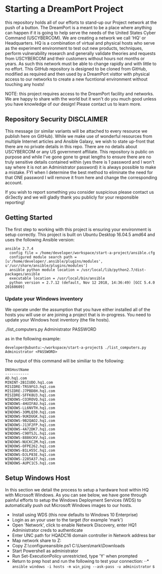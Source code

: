 # Starting a DreamPort Project
this repository holds all of our efforts to stand-up our Project network at the push of a button. The DreamPort is a meant to be a place where anything can happen if it is going to help serve the needs of the United States Cyber Command (USCYBERCOM). We are creating a network we call 'HQ' or Headquarters. HQ is a combination of virtual and physical hosts who serve as the experiment environment to test out new products, techniques, perform vulnerability research and generally validate theories and requests from USCYBERCOM and their customers without hours not months or years. As such this network must be able to change rapidly  and with little to no effort. This GitHub repository is designed to be cloned from GitHub, modified as required and then used by a DreamPort visttor with physical access to our networks to create a new fucntional environment without touching any hosts!

NOTE: this project requires access to the DreamPort facility and networks. We are happy to share with the world but it won't do you much good unless you have knowledge of our design! Please contact us to learn more.

## Repository Security DISCLAIMER
This message (or similar variants will be attached to every resource we publish here on GitHub). While we make use of wonderful resources from multiple Internet articles and Ansible Galaxy, we wish to state up-front that there are no private details in this repo. There are no details about USCYBERCOM or any US government affiliate. This repository is public on purpose and while I've gone gone to great lengths to ensure there are no truly sensitive details contained within (yes there is 1 password and I won't say where it is not an Administrator password) it is always possible to make a mistake. FYI when I determine the best method to eliminate the need for that ONE password I will remove it from here and change the corresponding account.

If you wish to report something you consider suspicious please contact us dir3ectly and we will gladly thank you  publicly for your responsible reporting!

## Getting Started
The first step to working with this project is ensuring your environment is setup correctly. This project is built on Ubuntu Desktop 16.04.5 amd64 and uses the following Ansible version:

```
ansible 2.7.4
  config file = /home/developer/workspace/start-a-project/ansible.cfg
  configured module search path = [u'/home/developer/.ansible/plugins/modules', u'/usr/share/ansible/plugins/modules']
  ansible python module location = /usr/local/lib/python2.7/dist-packages/ansible
  executable location = /usr/local/bin/ansible
  python version = 2.7.12 (default, Nov 12 2018, 14:36:49) [GCC 5.4.0 20160609]
```

### Update your Windows inventory
We operate under the assumption that you have either installed all of the hosts you will use or are joining a project that is in-progress. You need to update your Windows host inventory  (the file hosts).

./list_computers.py Administrator PASSWORD 

as in the following example:
	
```
developer@ubuntu:~/workspace/start-a-project$ ./list_computers.py Administrator <PASSWORD>
```
The output of this command will be similiar to the following:
```
DNSHostName            
-----------            
AD.hq1.com        
MININT-2B1IUDO.hq1.com 
MISIDRE-TRS9FG3.hq1.com
MISIDRE-J7PBD8H.hq1.com
MISIDRE-SFFK8U3.hq1.com
WINDOWS-CO3ROVQ.hq1.com
WINDOWS-4HUIFAU.hq1.com
WINDOWS-LL6NVTH.hq1.com
WINDOWS-3OMLQ30.hq1.com
WINDOWS-9UKDUGK.hq1.com
WINDOWS-9B2QAO2.hq1.com
WINDOWS-J13F2FP.hq1.com
WINDOWS-4A72DK7.hq1.com
WINDOWS-C90TSJL.hq1.com
WINDOWS-8886CKV.hq1.com
WINDOWS-NUCKC2M.hq1.com
WINDOWS-OFPE262.hq1.com
WINDOWS-B1LH55C.hq1.com
WINDOWS-DJLP83E.hq1.com
WINDOWS-2285A37.hq1.com
WINDOWS-AUPC1C5.hq1.com
```
## Setup Windows Host
In this section we detail the process to setup a hardware host within HQ with Microsoft Windows. As you can see below, we have gone through painful efforts to setup the Windows Deployment Services (WDS) to automatically push out Microsoft Windows images to our hosts.

- Install using WDS (this now defaults to Windows 10 Enterprise)
- Login as an your user to the target (for example 'mark')
- Open 'Network', click to enable Network Discovery, enter HQ1 Administrator creds to authenticate
- Enter UNC path for HQADC16 domain controller in Network address bar
- Map network share to Z:
- Copy Z:\configureansible.ps1 C:\Users\mark\Downloads
- Start Powershell as administrator
- Run Set-ExecutionPolicy unrestricted, type 'Y' when prompted
- Return to prep host and run the following to test your connection:
⋅⋅* ```ansible windows -i hosts -m win_ping --ask-pass -u administrator```
s
